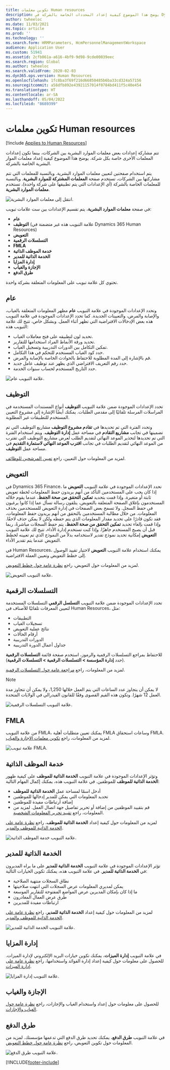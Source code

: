 ```yaml
---
title: تكوين معلمات Human resources
description: يوضح هذا الموضوع كيفية إعداد المحددات الخاصة بالشركة في Dynamics 365 Human Resources.
author: twheeloc
ms.date: 11/03/2021
ms.topic: article
ms.prod: ''
ms.technology: ''
ms.search.form: HRMParameters, HcmPersonnelManagementWorkspace
audience: Application User
ms.custom: 51941
ms.assetid: 2cfb061a-a616-4bf9-9d98-9cde00039eec
ms.search.region: Global
ms.author: twheeloc
ms.search.validFrom: 2020-02-03
ms.dyn365.ops.version: Human Resources
ms.openlocfilehash: 1fc8ba3f69f216d66850485b6ba33cd324a57156
ms.sourcegitcommit: a58dfb892e43921157014f0784bd411f5c40e454
ms.translationtype: HT
ms.contentlocale: ar-SA
ms.lasthandoff: 05/04/2022
ms.locfileid: "8689399"
---
```

# <a name="configure-human-resources-parameters"></a>تكوين معلمات Human resources

[!include [Applies to Human Resources](../includes/applies-to-hr.md)]

تتم مشاركة إعدادات بعض معلمات الموارد البشرية بين الشركات، بينما تكون إعدادات المعلمات الأخرى خاصة بكل شركة. يوضح هذا الموضوع كيفية إعداد معلمات الموار البشرية الخاصة بالشركة.

يتم استخدام صفحتين لتعيين معلمات الموارد البشرية. وبالنسبة للمعلمات التي تتم مشاركتها بين الشركات، تستخدم صفحة **المعلمات المشتركة للموارد البشرية**. وبالنسبة للمعلمات الخاصة بالشركة (أي الإعدادات التي يتم تطبيقها على شركة واحدة)، تستخدم **معلمات الموارد البشرية**.

![انتقل إلى معلمات الموارد البشرية.](./media/hr-employee-self-service-human-resources-parameters.png)

في صفحة **معلمات الموارد البشرية**، يتم تقسيم الإعدادات بين ست علامات تبويب:

- **عام**
- **التوظيف** (علامة التبويب هذه غير متضمنة في Dynamics 365 Human Resources)
- **التعويض**
- **التسلسلات الرقمية**
- **FMLA**
- **خدمة الموظف الذاتية**
- **الخدمة الذاتية للمدير**
- **إدارة المزايا**
- **الإجازة والغياب**
- **طرق الدفع**

تحتوي كل علامة تبويب على المعلومات المتعلقة بشركة واحدة.

## <a name="general"></a>عام

وتحدد الإعدادات الموجودة في علامة التبويب **عام** مظهر المعلومات المتعلقة بالغياب، والإصابة والمرض، والتعيينات الجديدة. كما تحدد الإعدادات الموجودة في علامة التبويب هذه بعض الإدخالات الافتراضية التي تظهر أثناء العمل. وبشكل خاص، تتيح لك علامة التبويب هذه:

- تحديد لون لتطبيقه على فتح معاملات الغياب.
- تحديد ورقة الأنماط المراد استخدامها للتقارير.
- تمكين التكامل بين الدورات التدريبية وتسجيل الغياب.
- حدد كود الغياب المستخدم للتحكم في هذا التكامل.
- قم بالإشارة إلى المدة المطلوبة للاحتفاظ بالحوادث الخاصة بالإصابة والمرض.
- حدد رقم التعريف الافتراضي الذي يظهر عند توظيف عامل جديد.
- حدد التاريخ المستخدم لحساب سنوات الخدمة. 

![علامة التبويب عام.](./media/hr-setup-parameters-general.png)

## <a name="recruitment"></a>التوظيف

تحدد الإعدادات الموجودة ضمن علامة التبويب **التوظيف** أنواع المستندات المستخدمة في المراسلات المرسلة تلقائيًا إلى مقدمي الطلبات. يمكنك أيضًا الإشارة إلى مشروع التعيين المستخدم للتطبيقات غير المطلوبة.

وتحدد الفترة التي تم تحديدها في **تقادم مشروع التوظيف** مشاريع التوظيف التي تم تضمينها في تجانب **مشاريع التقادم** في مساحة عمل **إدارة التوظيف**. ويتم استخدام الفترة التي تم تحديدها لتحذير الموعد النهائي لتقديم الطلب لعرض مشاريع التوظيف التي تقترب من الموعد النهائي لتقديم الطلبات في تجانب **اقترب الموعد النهائي لاستمارة التقديم‬** في مساحة عمل **التوظيف**.

لمزيد من المعلومات حول التعيين، راجع [تعيين المرشحين للوظائف](hr-personnel-recruit.md).

## <a name="compensation"></a>التعويض

في Dynamics 365 Finance، تحدد الإعدادات الموجودة في علامة التبويب **التعويض** ما إذا كان يجب على المستخدمين التأكد من أنهم يريدون حفظ المعلومات لخطة تعويض ثابتة أو متغيرة. وإذا قمت بتحديد **تمكين التحقق من صحة الحفظ**، عندما يقوم خلاله المستخدمون بإغلاق الصفحة المتعلقة بالتعويض، يتلقون رسالة تسأل عما إذا كانوا يرغبون في حفظ السجل. ولا تسمح بعض الصفحات في إدارة التعويض للمستخدمين بحذف المعلومات.‬ من خلال مطالبة المستخدمين بالتحقق من أنهم يريدون حفظ المعلومات، فقد تكون قادرًا على تحديد مقدار المعلومات الذي يتم حفظه ولكن لا يمكن حذف لاحقًا. وإذا قمت بإلغاء تحديد **تمكين التحقق من صحة الحفظ**، يتم حفظ السجلات مباشرةً، ربما قبل أن يصبح المستخدم جاهزًا. وإذا كنت تستخدم إدارة الأداء، تتيح لك علامة التبويب **التعويض** إمكانية تحديد نموذج تقدير لاستخدامه بدلاً من النموذج الذي تم تعيينه لخطط التعويض عندما يتم تقدير الأداء.

في Human Resources، يمكنك استخدام علامة التبويب **التعويض** لاختيار تقييد الوصول إلى خطط التعويض وتعيين العملة الافتراضية.

لمزيد من المعلومات حول التعويض، راجع [نظرة عامة حول خطط التعويض](hr-compensation-overview.md).

![علامة التبويب التعويض.](./media/hr-setup-parameters-compensation.png)

## <a name="number-sequences"></a>التسلسلات الرقمية

تحدد الإعدادات الموجودة ضمن علامة التبويب **التسلسل الرقمي** التسلسلات المستخدمة لتعيين المعرفات تلقائيًا للأصناف في Human Resources، مثل:

- التطبيقات
- تسجيلات الغياب
- نتائج عملية التعويض
- أرقام الحالات
- الدورات التدريبية
- جداول أعمال الدورة التدريبية

للاحتفاظ بمراجع التسلسلات الرقمية والرموز، استخدم صفحة قائمة **التسلسلات الرقمية** (حدد **إدارة المؤسسة > التسلسلات الرقمية > التسلسلات الرقمية**).

لمزيد من المعلومات، راجع [مراجعة عامة حول التسلسلات الرقمية](../fin-ops-core/fin-ops/organization-administration/number-sequence-overview.md?toc=%2fdynamics365%2fhuman-resources%2ftoc.json).

> [!NOTE]
> لا يمكن أن يتجاوز عدد الساعات التي يتم العمل خلالها 1,250، ولا يمكن أن تتجاوز مدة العمل 12 شهرًا. وتكون هذه القيم القصوى وفقًا للقانون الفيدرالي في الولايات المتحدة.

![علامة التبويب التسلسلات الرقمية.](./media/hr-setup-parameters-number-sequences.png)

## <a name="fmla"></a>FMLA

من علامة التبويب FMLA، يمكنك تعيين متطلبات أهلية FMLA وساعات استحقاق FMLA. لمزيد من المعلومات، راجع [تكوين معلمات الإجازة والغياب](hr-leave-and-absence-parameters.md).

![علامة تبويب FMLA.](./media/hr-setup-parameters-fmla.png)

## <a name="employee-self-service"></a>خدمة الموظف الذاتية

وتؤثر الإعدادات الموجودة في علامة التبويب **الخدمة الذاتية للموظف** على كيفية ظهور **الخدمة الذاتية للموظف** للموظفين. في علامة التبويب هذه، يمكنك إكمال المهام التالية:

- أدخل اسمًا لمساحة عمل **الخدمة الذاتية للموظف**
- تحديد المعلومات التي يمكن للمدير إدخالها للموظفين
- إضافة ارتباطات مفيدة للموظفين
- قم بتقييد الموظفين من إضافة أو تحرير تفاصيل جهة اتصال العمل. لمزيد من المعلومات، راجع [تقييد تحرير المعلومات الشخصية](hr-employee-self-service-restrict-editing.md).

لمزيد من المعلومات حول كيفية إعداد **الخدمة الذاتية للموظف**، راجع [نظرة عامة على الخدمة الذاتية للموظف والمدير](hr-employee-manager-self-service-overview.md).

![علامة التبويب خدمة الموظف الذاتية.](./media/hr-setup-parameters-employee-self-service.png)

## <a name="manager-self-service"></a>الخدمة الذاتية للمدير

تؤثر الإعدادات الموجودة في علامة التبويب **الخدمة الذاتية للمدير** على ما يراه المديرون في **الخدمة الذاتية للمدير**. في علامة التبويب هذه، يمكنك تكوين الخيارات التالية:

- نطاق السجلات منتهية الصلاحية
- يمكن لمديري المعلومات عرض السجلات التي انتهت صلاحيتها
- ما إذا كان بإمكان المديرين عرض المواضع المفتوحة للتقارير الموسعة
- طرق عرض العمال المغادرون
- ارتباطات مفيدة للمديرين

لمزيد من المعلومات حول كيفية إعداد **الخدمة الذاتية للمدير**، راجع [نظرة عامة على الخدمة الذاتية للموظف والمدير](hr-employee-manager-self-service-overview.md).

![علامة التبويب الخدمة الذاتية للمدير.](./media/hr-setup-parameters-manager-self-service.png)

## <a name="benefits-management"></a>إدارة المزايا

في علامة التبويب **إدارة الميزات**، يمكنك تكوين خيارات البريد الإلكتروني لإدارة الميزات. للحصول على معلومات حول كيفية إعداد إدارة الفوائد واستخدامها، راجع [نظرة عامة على إدارة الميزات](hr-benefits-management-overview.md).

![علامة التبويب إدارة المزايا.](./media/hr-setup-parameters-benefits-management.png)

## <a name="leave-and-absence"></a>الإجازة والغياب

للحصول على معلومات حول إعداد واستخدام الغياب والإجازات، راجع [نظرة عامة حول الغياب والإجازات](hr-leave-and-absence-overview.md).

## <a name="payment-methods"></a>طرق الدفع

في علامة التبويب **طرق الدفع**، يمكنك تحديد طرق الدفع التي تدعمها مؤسستك. لمزيد من المعلومات حول تكوين التعويض، راجع [نظرة عامة حول خطط التعويض](hr-compensation-overview.md).

![علامة التبويب طرق الدفع.](./media/hr-setup-parameters-payment-methods.png)


[!INCLUDE[footer-include](../includes/footer-banner.md)]
